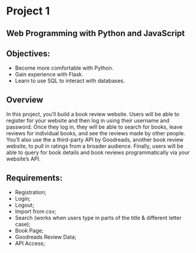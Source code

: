# Project 1

## Web Programming with Python and JavaScript

## Objectives:
* Become more comfortable with Python.
* Gain experience with Flask.
* Learn to use SQL to interact with databases.

## Overview
In this project, you’ll build a book review website. Users will be able to register for your website and then log in using their username and password. Once they log in, they will be able to search for books, leave reviews for individual books, and see the reviews made by other people. You’ll also use the a third-party API by Goodreads, another book review website, to pull in ratings from a broader audience. Finally, users will be able to query for book details and book reviews programmatically via your website’s API.

## Requirements:
* Registration;
* Login;
* Logout;
* Import from csv;
* Search (works when users type in parts of the title & different letter case);
* Book Page;
* Goodreads Review Data;
* API Access;

